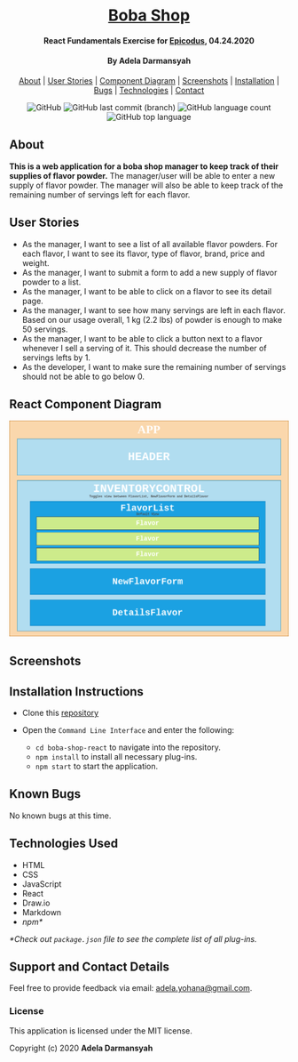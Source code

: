 <div align=center>

# [Boba Shop](https://github.com/ayohana/boba-shop-react.git)

#### React Fundamentals Exercise for [Epicodus](https://www.epicodus.com/), 04.24.2020

#### By **Adela Darmansyah**

[About](#About) | [User Stories](#User-Stories) | [Component Diagram](##React-Component-Diagram) | [Screenshots](#Screenshots) | [Installation](#Installation-Instructions) | [Bugs](#Known-Bugs) | [Technologies](#Technologies-Used) | [Contact](#Support-and-Contact-Details)

![GitHub](https://img.shields.io/github/license/ayohana/boba-shop-react?color=%23DE98B2&style=for-the-badge) ![GitHub last commit (branch)](https://img.shields.io/github/last-commit/ayohana/boba-shop-react/master?color=%23DE98B2&style=for-the-badge) ![GitHub language count](https://img.shields.io/github/languages/count/ayohana/boba-shop-react?color=%23DE98B2&style=for-the-badge) ![GitHub top language](https://img.shields.io/github/languages/top/ayohana/boba-shop-react?color=%23DE98B2&style=for-the-badge)

</div>

## About

**This is a web application for a boba shop manager to keep track of their supplies of flavor powder.** The manager/user will be able to enter a new supply of flavor powder. The manager will also be able to keep track of the remaining number of servings left for each flavor.

## User Stories

* As the manager, I want to see a list of all available flavor powders. For each flavor, I want to see its flavor, type of flavor, brand, price and weight.
* As the manager, I want to submit a form to add a new supply of flavor powder to a list.
* As the manager, I want to be able to click on a flavor to see its detail page.
* As the manager, I want to see how many servings are left in each flavor. Based on our usage overall, 1 kg (2.2 lbs) of powder is enough to make 50 servings.
* As the manager, I want to be able to click a button next to a flavor whenever I sell a serving of it. This should decrease the number of servings lefts by 1. 
* As the developer, I want to make sure the remaining number of servings should not be able to go below 0.

## React Component Diagram

<div align=center>
  <img style="width:700px" src="./public/boba-shop-component-diagram.png">
</div>

## Screenshots
<!-- 
Maximized window view:

<img style="width:600px" src="./public/img/app-screenshot.jpg">

Minimized window view:

<img style="width:600px" src="./public/img/small-window-screenshot.png"> -->

## Installation Instructions

* Clone this [repository](https://github.com/ayohana/boba-shop-react.git)

* Open the `Command Line Interface` and enter the following:
  * `cd boba-shop-react` to navigate into the repository.
  * `npm install` to install all necessary plug-ins.
  * `npm start` to start the application.

## Known Bugs

No known bugs at this time.

## Technologies Used

* HTML
* CSS
* JavaScript
* React
* Draw.io
* Markdown
* _npm*_

_*Check out `package.json` file to see the complete list of all plug-ins._

## Support and Contact Details

Feel free to provide feedback via email: adela.yohana@gmail.com.

### License

This application is licensed under the MIT license.

Copyright (c) 2020 **Adela Darmansyah**
